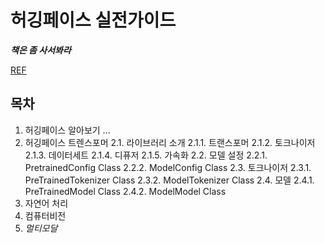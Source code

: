 # 허깅페이스 실전가이드

***책은 좀 사서봐라***

[REF](https://github.com/wikibook/hugging-face)

## 목차
1. 허깅페이스 알아보기
...
2. 허깅페이스 트렌스포머
2.1. 라이브러리 소개
2.1.1. 트랜스포머
2.1.2. 토크나이저
2.1.3. 데이터세트
2.1.4. 디퓨저
2.1.5. 가속화
2.2. 모델 설정
2.2.1. PretrainedConfig Class
2.2.2. ModelConfig Class
2.3. 토크나이저
2.3.1. PreTrainedTokenizer Class
2.3.2. ModelTokenizer Class
2.4. 모델
2.4.1. PreTrainedModel Class
2.4.2. ModelModel Class
3. 자연어 처리
4. 컴퓨터비전
5. *멀티모달*

